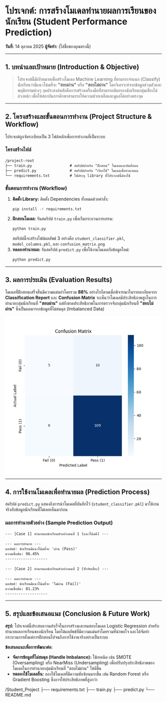 # **โปรเจกต์: การสร้างโมเดลทำนายผลการเรียนของนักเรียน (Student Performance Prediction)**

**วันที่:** 14 ตุลาคม 2025
**ผู้จัดทำ:** (ใส่ชื่อของคุณตรงนี้)

---

## **1. บทนำและเป้าหมาย (Introduction & Objective)**

> โปรเจกต์นี้มีเป้าหมายเพื่อสร้างโมเดล Machine Learning ที่สามารถจำแนก (Classify) นักเรียนว่ามีแนวโน้มที่จะ **"สอบผ่าน"** หรือ **"สอบไม่ผ่าน"** โดยวิเคราะห์จากข้อมูลส่วนตัวและพฤติกรรมต่างๆ จุดประสงค์หลักคือการสร้างเครื่องมือที่สามารถคัดกรองนักเรียนกลุ่มเสี่ยงได้ล่วงหน้า เพื่อให้สถาบันการศึกษาสามารถให้ความช่วยเหลือและดูแลได้อย่างตรงจุด

---

## **2. โครงสร้างและขั้นตอนการทำงาน (Project Structure & Workflow)**

โปรเจกต์ถูกจัดระเบียบเป็น 3 ไฟล์หลักเพื่อการทำงานที่เป็นระบบ

### **โครงสร้างไฟล์**

```
/project-root
├── train.py                 # สคริปต์สำหรับ "ฝึกสอน" โมเดลและบันทึกผล
├── predict.py               # สคริปต์สำหรับ "เรียกใช้" โมเดลเพื่อทำนายผล
└── requirements.txt         # ไฟล์ระบุ library ที่โปรเจกต์นี้ต้องใช้
```

### **ขั้นตอนการทำงาน (Workflow)**

1.  **ติดตั้ง Library:** ติดตั้ง Dependencies ทั้งหมดด้วยคำสั่ง:
    ```bash
    pip install -r requirements.txt
    ```
2.  **ฝึกสอนโมเดล:** รันสคริปต์ `train.py` เพื่อเริ่มกระบวนการเทรน:
    ```bash
    python train.py
    ```
    สคริปต์นี้จะสร้างไฟล์ผลลัพธ์ 3 อย่างคือ `student_classifier.pkl`, `model_columns.pkl`, และ `confusion_matrix.png`
3.  **ทดลองทำนายผล:** รันสคริปต์ `predict.py` เพื่อใช้งานโมเดลกับข้อมูลใหม่:
    ```bash
    python predict.py
    ```
---

## **3. ผลการประเมิน (Evaluation Results)**

โมเดลที่ฝึกสอนเสร็จสิ้นมีความแม่นยำโดยรวม **88%** อย่างไรก็ตามเมื่อพิจารณาในรายละเอียดจาก **Classification Report** และ **Confusion Matrix** จะเห็นว่าโมเดลมีประสิทธิภาพสูงในการทำนายกลุ่มนักเรียนที่ **"สอบผ่าน"** แต่ยังขาดประสิทธิภาพในการตรวจจับกลุ่มนักเรียนที่ **"สอบไม่ผ่าน"** ซึ่งเป็นผลมาจากข้อมูลที่ไม่สมดุล (Imbalanced Data)

![Confusion Matrix](confusion_matrix.png)

---

## **4. การใช้งานโมเดลเพื่อทำนายผล (Prediction Process)**

สคริปต์ `predict.py` แสดงถึงการนำโมเดลที่บันทึกไว้ (`student_classifier.pkl`) มาใช้งานจริงกับข้อมูลนักเรียนที่ไม่เคยเห็นมาก่อน

### **ผลการทำนายตัวอย่าง (Sample Prediction Output)**

```
--- [Case 1] ทำนายผลนักเรียนตัวอย่างคนที่ 1 (แนวโน้มดี) ---

--- ผลการทำนาย ---
ผลลัพธ์: นักเรียนมีแนวโน้มที่จะ 'ผ่าน (Pass)'
ความเชื่อมั่น: 96.45%
-------------------

--- [Case 2] ทำนายผลนักเรียนตัวอย่างคนที่ 2 (ปัจจัยเสี่ยง) ---

--- ผลการทำนาย ---
ผลลัพธ์: นักเรียนมีแนวโน้มที่จะ 'ไม่ผ่าน (Fail)'
ความเชื่อมั่น: 81.23%
-------------------
```
---

## **5. สรุปและข้อเสนอแนะ (Conclusion & Future Work)**

**สรุป:** โปรเจกต์นี้ประสบความสำเร็จในการสร้างและทดสอบโมเดล Logistic Regression สำหรับทำนายผลการเรียนของนักเรียน โดยได้ผลลัพธ์ที่มีความแม่นยำโดยรวมที่น่าพอใจ และได้จัดทำกระบวนการตั้งแต่การฝึกสอนไปจนถึงการใช้งานจริงอย่างเป็นระบบ

**ข้อเสนอแนะเพื่อการพัฒนาต่อ:**

* **จัดการข้อมูลที่ไม่สมดุล (Handle Imbalance):** ใช้เทคนิค เช่น SMOTE (Oversampling) หรือ NearMiss (Undersampling) เพื่อปรับปรุงประสิทธิภาพของโมเดลในการทำนายกลุ่มนักเรียนที่ "สอบไม่ผ่าน" ให้ดีขึ้น
* **ทดลองใช้โมเดลอื่น:** ลองใช้โมเดลที่มีความซับซ้อนมากขึ้น เช่น Random Forest หรือ Gradient Boosting ซึ่งอาจให้ประสิทธิภาพที่สูงกว่า


/Student_Project
├── requirements.txt
├── train.py
├── predict.py
└── README.md
